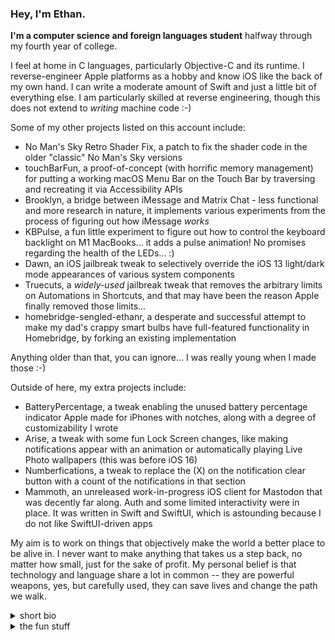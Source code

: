 <!--
**EthanRDoesMC/EthanRDoesMC** is a ✨ _special_ ✨ repository because its `README.md` (this file) appears on your GitHub profile.

Here are some ideas to get you started:

- 🔭 I’m currently working on ...
- 🌱 I’m currently learning ...
- 👯 I’m looking to collaborate on ...
- 🤔 I’m looking for help with ...
- 💬 Ask me about ...
- 📫 How to reach me: ...
- 😄 Pronouns: ...
- ⚡ Fun fact: ...
-->

<!--no I'm not going to delete the above why do you ask-->


### Hey, I'm Ethan.

**I'm a computer science and foreign languages student** halfway through my fourth year of college.

I feel at home in C languages, particularly Objective-C and its runtime. I reverse-engineer Apple platforms as a hobby and know iOS like the back of my own hand. I can write a moderate amount of Swift and just a little bit of everything else.
I am particularly skilled at reverse engineering, though this does not extend to *writing* machine code :-) 

Some of my other projects listed on this account include:
- No Man's Sky Retro Shader Fix, a patch to fix the shader code in the older "classic" No Man's Sky versions
- touchBarFun, a proof-of-concept (with horrific memory management) for putting a working macOS Menu Bar on the Touch Bar by traversing and recreating it via Accessibility APIs
- Brooklyn, a bridge between iMessage and Matrix Chat - less functional and more research in nature, it implements various experiments from the process of figuring out how iMessage *works*
- KBPulse, a fun little experiment to figure out how to control the keyboard backlight on M1 MacBooks... it adds a pulse animation! No promises regarding the health of the LEDs... :)
- Dawn, an iOS jailbreak tweak to selectively override the iOS 13 light/dark mode appearances of various system components
- Truecuts, a *widely-used* jailbreak tweak that removes the arbitrary limits on Automations in Shortcuts, and that may have been the reason Apple finally removed those limits...
- homebridge-sengled-ethanr, a desperate and successful attempt to make my dad's crappy smart bulbs have full-featured functionality in Homebridge, by forking an existing implementation

Anything older than that, you can ignore... I was really young when I made those :-)

Outside of here, my extra projects include:
- BatteryPercentage, a tweak enabling the unused battery percentage indicator Apple made for iPhones with notches, along with a degree of customizability I wrote
- Arise, a tweak with some fun Lock Screen changes, like making notifications appear with an animation or automatically playing Live Photo wallpapers (this was before iOS 16)
- Numberfications, a tweak to replace the (X) on the notification clear button with a count of the notifications in that section
- Mammoth, an unreleased work-in-progress iOS client for Mastodon that was decently far along. Auth and some limited interactivity were in place. It was written in Swift and SwiftUI, which is astounding because I do not like SwiftUI-driven apps

My aim is to work on things that objectively make the world a better place to be alive in. I never want to make anything that takes us a step back, no matter how small, just for the sake of profit. My personal belief is that technology and language share a lot in common -- they are powerful weapons, yes, but carefully used, they can save lives and change the path we walk.

<details>
 <summary>short bio</summary>

### Bio
I've always been interested in making things on a computer, and in 2017 I stepped over the threshold into programming. I was self-taught and I made *very little progress* until early 2020. (Click on the **Dawn** repository to see that progress! It was localized into 17 different languages, by the way.)

I have a bit of a raw talent for reverse engineering that I've been turning into a skillset over the years. In early 2021 Beeper commissioned me to **research and build an iMessage client**/Matrix bridge, which I called Brooklyn. It's not what they use today, but it provided a lot of the foundational research. (That's quite the accomplishment for someone who learned what a return type was a year prior!)

In late 2021, a bit overwhelmed with depression and attending a college I couldn't really afford nor wanted to attend, I resorted to hobbyist development to keep myself afloat. **KBPulse and TouchBarFun are the result** -- pure reverse engineering of the MacBook keyboard backlight, and an implementation of *the macOS menu bar* in the *Touch Bar!* Disclaimer: it's not very... ahh... efficient.

I am now attending a state university. It's a lot cheaper and I'm a lot happier with the program and the university. As a result I've had less time for completely original, massive projects -- because I am actually doing my schoolwork now lol -- but I keep myself involved in whatever interests me. **For that, see any repos committed to since August 2022.**
</details>

<details>
 <summary>the fun stuff</summary>
 
### the fun stuff
- the music: alternative, indie/math/post rock, electronic, world
    - 65daysofstatic, ODESZA, Solar Fields
    - afterhours, Tom's Story, maybeshewill
    - keali'i reichel, pure heart, KODŌ
- the rig
    - ryzen 5 2600, rx 580, 2 ssds, 1 hdd, 4 fans
    - windows 11, macos 11
- the phones
    - iphone: 3g, (3x) 4, (3x) 4S, (2x) 5s, 5c, (2x) 6, (2x) SE, 7, and my daily driver 13 pro max
</details>

